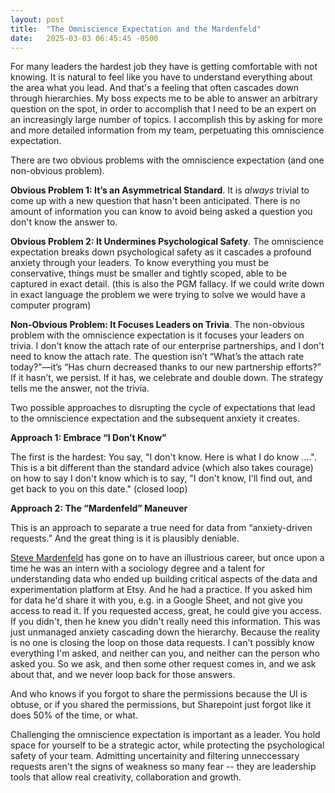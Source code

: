 ```yaml
---
layout: post
title:  "The Omniscience Expectation and the Mardenfeld"
date:   2025-03-03 06:45:45 -0500
---
```


For many leaders the hardest job they have is getting comfortable with not knowing. It is natural to feel like you have to understand everything about the area what you lead. And that's a feeling that often cascades down through hierarchies. My boss expects me to be able to answer an arbitrary question on the spot, in order to accomplish that I need to be an expert on an increasingly large number of topics. I accomplish this by asking for more and more detailed information from my team, perpetuating this omniscience expectation. 

There are two obvious problems with the omniscience expectation (and one non-obvious problem). 

**Obvious Problem 1: It’s an Asymmetrical Standard**. It is _always_ trivial to come up with a new question that hasn't been anticipated. There is no amount of information you can know to avoid being asked a question you don't know the answer to.  

**Obvious Problem 2: It Undermines Psychological Safety**. The omniscience expectation breaks down psychological safety as it cascades a profound anxiety through your leaders. To know everything you must be conservative, things must be smaller and tightly scoped, able to be captured in exact detail. (this is also the PGM fallacy. If we could write down in exact language the problem we were trying to solve we would have a computer program)

**Non-Obvious Problem: It Focuses Leaders on Trivia**. The non-obvious problem with the omniscience expectation is it focuses your leaders on trivia. I don't know the attach rate of our enterprise partnerships, and I don't need to know the attach rate. The question isn’t “What’s the attach rate today?”—it’s “Has churn decreased thanks to our new partnership efforts?” If it hasn’t, we persist. If it has, we celebrate and double down. The strategy tells me the answer, not the trivia.

Two possible approaches to disrupting the cycle of expectations that lead to the omniscience expectation and the subsequent anxiety it creates.

**Approach 1: Embrace “I Don’t Know”**

The first is the hardest: You say, "I don't know. Here is what I do know ....". This is a bit different than the standard advice (which also takes courage) on how to say I don't know which is to say, "I don't know, I'll find out, and get back to you on this date." (closed loop)

**Approach 2: The “Mardenfeld” Maneuver**

This is an approach to separate a true need for data from “anxiety-driven requests.” And the great thing is it is plausibly deniable. 

[Steve Mardenfeld](https://www.linkedin.com/in/steve-mardenfeld/) has gone on to have an illustrious career, but once upon a time he was an intern with a sociology degree and a talent for understanding data who ended up building critical aspects of the data and experimentation platform at Etsy. And he had a practice. If you asked him for data he'd share it with you, e.g. in a Google Sheet, and not give you access to read it. If you requested access, great, he could give you access. If you didn't, then he knew you didn't really need this information. This was just unmanaged anxiety cascading down the hierarchy. Because the reality is no one is closing the loop on those data requests. I can't possibly know everything I'm asked, and neither can you, and neither can the person who asked you. So we ask, and then some other request comes in, and we ask about that, and we never loop back for those answers.

And who knows if you forgot to share the permissions because the UI is obtuse, or if you shared the permissions, but Sharepoint just forgot like it does 50% of the time, or what. 

Challenging the omniscience expectation is important as a leader. You hold space for yourself to be a strategic actor, while protecting the psychological safety of your team. Admitting uncertainity and filtering unneccessary requests aren't the signs of weakness so many fear -- they are leadership tools that allow real creativity, collaboration and growth.
